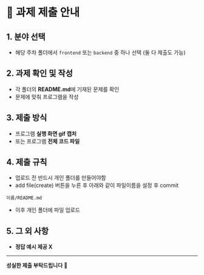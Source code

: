# 📌 과제 제출 안내

## 1. 분야 선택
- 해당 주차 폴더에서 `frontend` 또는 `backend` 중 하나 선택 (둘 다 제출도 가능)

## 2. 과제 확인 및 작성
- 각 폴더의 **README.md**에 기재된 문제를 확인  
- 문제에 맞춰 프로그램을 작성

## 3. 제출 방식
- 프로그램 **실행 화면 gif 캡처**
- 또는 프로그램 **전체 코드 파일**

## 4. 제출 규칙
- 업로드 전 반드시 개인 폴더를 만들어야함
- add file(create) 버튼을 누른 후 아래와 같이 파일이름을 설정 후 commit
```
이름/README.md
```
- 이후 개인 폴더에 파일 업로드

## 5. 그 외 사항
- **정답 예시 제공 X**

---

**성실한 제출 부탁드립니다 🙌**
